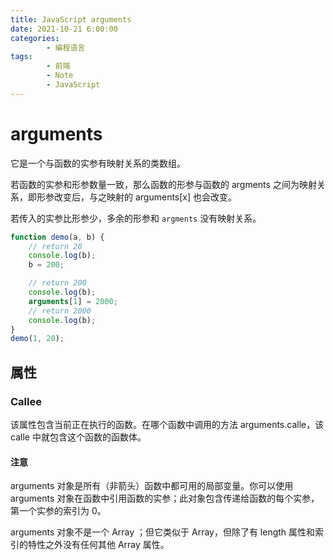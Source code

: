 ```yaml
---
title: JavaScript arguments
date: 2021-10-21 6:00:00
categories:
        - 编程语言
tags:
        - 前端
        - Note
        - JavaScript
---
```


# arguments

它是一个与函数的实参有映射关系的类数组。

若函数的实参和形参数量一致，那么函数的形参与函数的 argments 之间为映射关系，即形参改变后，与之映射的 arguments[x] 也会改变。

若传入的实参比形参少，多余的形参和 `argments` 没有映射关系。

```javascript
function demo(a, b) {
	// return 20
	console.log(b);
	b = 200;

	// return 200
	console.log(b);
	arguments[1] = 2000;
	// return 2000
	console.log(b);
}
demo(1, 20);

```

## 属性

### Callee

该属性包含当前正在执行的函数。在哪个函数中调用的方法 arguments.calle，该 calle 中就包含这个函数的函数体。

#### 注意

arguments 对象是所有（非箭头）函数中都可用的局部变量。你可以使用 arguments 对象在函数中引用函数的实参；此对象包含传递给函数的每个实参，第一个实参的索引为 0。

arguments 对象不是一个 Array ；但它类似于 Array，但除了有 length 属性和索引的特性之外没有任何其他 Array 属性。
